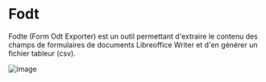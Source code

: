 # Fodt
 
Fodte (Form Odt Exporter) est un outil permettant d'extraire le contenu des champs de formulaires de documents Libreoffice Writer et d'en générer un fichier tableur (csv).

![image](https://user-images.githubusercontent.com/53106394/111541787-34186400-8771-11eb-91f6-848f938d700b.png)
